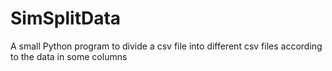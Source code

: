 # SimSplitData
A small Python program to divide a csv file into different csv files according to the data in some columns
